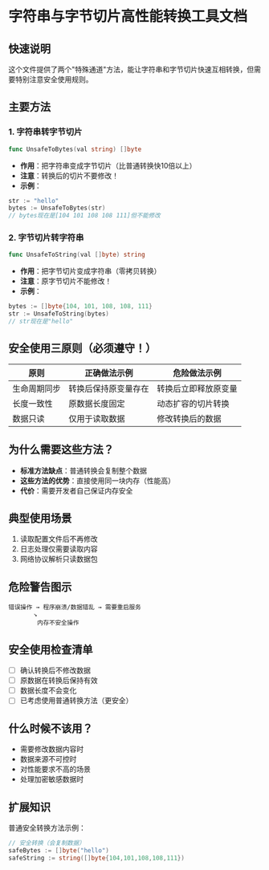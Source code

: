 
# 字符串与字节切片高性能转换工具文档

## 快速说明
这个文件提供了两个"特殊通道"方法，能让字符串和字节切片快速互相转换，但需要特别注意安全使用规则。

## 主要方法

### 1. 字符串转字节切片
```go
func UnsafeToBytes(val string) []byte
```
- **作用**：把字符串变成字节切片（比普通转换快10倍以上）
- **注意**：转换后的切片不要修改！
- **示例**：
```go
str := "hello"
bytes := UnsafeToBytes(str) 
// bytes现在是[104 101 108 108 111]但不能修改
```

### 2. 字节切片转字符串
```go
func UnsafeToString(val []byte) string 
```
- **作用**：把字节切片变成字符串（零拷贝转换）
- **注意**：原字节切片不能修改！
- **示例**：
```go
bytes := []byte{104, 101, 108, 108, 111}
str := UnsafeToString(bytes)
// str现在是"hello"
```

## 安全使用三原则（必须遵守！）

| 原则 | 正确做法示例 | 危险做法示例 |
|------|--------------|--------------|
| 生命周期同步 | 转换后保持原变量存在 | 转换后立即释放原变量 |
| 长度一致性 | 原数据长度固定 | 动态扩容的切片转换 |
| 数据只读 | 仅用于读取数据 | 修改转换后的数据 |

## 为什么需要这些方法？
- **标准方法缺点**：普通转换会复制整个数据
- **这些方法的优势**：直接使用同一块内存（性能高）
- **代价**：需要开发者自己保证内存安全

## 典型使用场景
1. 读取配置文件后不再修改
2. 日志处理仅需要读取内容
3. 网络协议解析只读数据包

## 危险警告图示
```
错误操作 → 程序崩溃/数据错乱 → 需要重启服务
       ↘
        内存不安全操作
```

## 安全使用检查清单
- [ ] 确认转换后不修改数据
- [ ] 原数据在转换后保持有效
- [ ] 数据长度不会变化
- [ ] 已考虑使用普通转换方法（更安全）

## 什么时候不该用？
- 需要修改数据内容时
- 数据来源不可控时
- 对性能要求不高的场景
- 处理加密敏感数据时

## 扩展知识
普通安全转换方法示例：
```go
// 安全转换（会复制数据）
safeBytes := []byte("hello")
safeString := string([]byte{104,101,108,108,111})
```